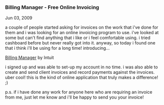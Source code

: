 ### Billing Manager - Free Online Invoicing

Jun 03, 2009

a couple of people started asking for invoices on the work that i've done for them and i was looking for an online invoicing program to use. i've looked at some but can't find anything that i like or i feel comfortable using. i tried cashboard before but never really got into it. anyway, so today i found one that i think i'll be using for a long time! introducing...

<a href="http://www.billingmanager.com/" target="_blank">Billing Manager</a> by Intuit

i signed up and was able to set-up my account in no time. i was also able to create and send client invoices and record payments against the invoices. uber cool! this is the kind of online application that truly makes a difference! ;)

p.s.
if i have done any work for anyone here who are requiring an invoice from me, just let me know and i'll be happy to send you your invoice!
